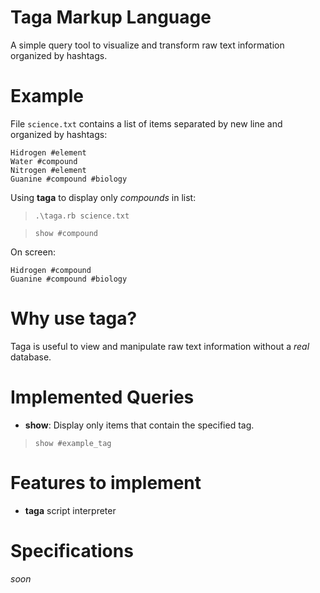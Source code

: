 # Taga Markup Language
A simple query tool to visualize and transform raw text information organized by hashtags.

# Example
File `science.txt` contains a list of items separated by new line and organized by hashtags:
```
Hidrogen #element
Water #compound
Nitrogen #element
Guanine #compound #biology
```
Using **taga** to display only *compounds* in list:

> `.\taga.rb science.txt`

> `show #compound`

On screen:
```
Hidrogen #compound
Guanine #compound #biology
```

# Why use taga?
Taga is useful to view and manipulate raw text information without a *real* database.

# Implemented Queries
- **show**: Display only items that contain the specified tag.

>`show #example_tag`

# Features to implement
- **taga** script interpreter

# Specifications
*soon*